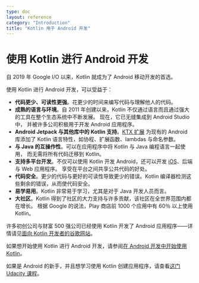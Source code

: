 ```yaml
---
type: doc
layout: reference
category: "Introduction"
title: "Kotlin 用于 Android 开发"
---
```


# 使用 Kotlin 进行 Android 开发

自 2019 年 Google I/O 以来，Kotlin 就成为了 Android 移动开发的首选。

使用 Kotlin 进行 Android 开发，可以受益于：

* **代码更少、可读性更强**。花更少的时间来编写代码与理解他人的代码。
* **成熟的语言与环境**。自 2011 年创建以来，Kotlin 不仅通过语言而且通过强大的工具在整个生态系统中不断发展。
现在，它已无缝集成到 Android Studio 中，
并被许多公司积极用于开发 Android 应用程序。
* **Android Jetpack 与其他库中的 Kotlin 支持**。[KTX 扩展](https://developer.android.com/kotlin/ktx)
为现有的 Android 库添加了 Kotlin 语言特性，如协程、扩展函数、lambdas 与命名参数。
* **与 Java 的互操作性**。可以在应用程序中将 Kotlin 与 Java 编程语言一起使用，
而无需将所有代码迁移到 Kotlin。
* **支持多平台开发**。不仅可以使用 Kotlin 开发 Android，还可以开发 [iOS](https://www.jetbrains.com/lp/mobilecrossplatform/)、后端与 Web 应用程序。
享受在平台之间共享公共代码的好处。
* **代码安全**。更少的代码与更好的可读性导致更少的错误。Kotlin 编译器检测这些剩余的错误，从而使代码安全。
* **易学易用**。Kotlin 非常易于学习，尤其是对于 Java 开发人员而言。
* **大社区**。Kotlin 得到了社区的大力支持与许多贡献，该社区在全世界范围内都在增长。
根据 Google 的说法，Play 商店前 1000 个应用中有 60％ 以上使用 Kotlin。

许多初创公司与财富 500 强公司已经使用 Kotlin 开发了 Android 应用程序——详情请见[面向 Kotlin 开发者的谷歌网站](https://developer.android.com/kotlin)。

如果想开始使用 Kotlin 进行 Android 开发，请参阅[在 Android 开发中开始使用 Kotlin](https://developer.android.com/kotlin/get-started)。

如果是 Android 的新手，并且想学习使用 Kotlin 创建应用程序，请查看[这门 Udacity 课程](https://www.udacity.com/course/developing-android-apps-with-kotlin--ud9012)。
